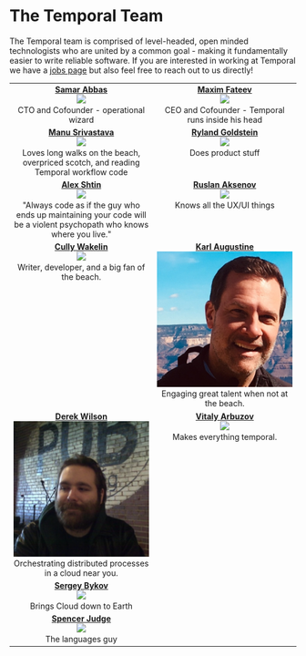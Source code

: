 # The Temporal Team

The Temporal team is comprised of level-headed, open minded technologists who are united by a common goal - making it fundamentally easier to write reliable software. If you are interested in working at Temporal we have a [jobs page](https://www.temporal.io/careers) but also feel free to reach out to us directly! 


<table width="100%">
  <tbody width="100%" display="table">
    <tr width="100%">
      <td align="center" valign="top">
        <b>
          <a href="https://github.com/samarabbas">
            Samar Abbas
          </a>
        </b>
        <br />
        <img src="https://raw.githubusercontent.com/temporalio/team/master/assets/samar.png" height="auto" width="100%">
        <br>
        CTO and Cofounder - operational wizard
      </td>
      <td width="50%" align="center" valign="top">
        <b>
          <a href="https://github.com/mfateev">
            Maxim Fateev
          </a>
        </b>
        <br />
        <img src="https://raw.githubusercontent.com/temporalio/team/master/assets/maxim.png" height="auto" width="100%">
        <br>
        CEO and Cofounder - Temporal runs inside his head
      </td>
    </tr>
    <tr height="auto">
      <td align="center" valign="top">
        <b>
          <a href="https://github.com/mastermanu">
            Manu Srivastava
          </a>
        </b>
        <br>
        <img src="https://raw.githubusercontent.com/temporalio/team/master/assets/manu.png" height="auto" width="100%">
        <br>
        Loves long walks on the beach,
        <br>
        overpriced scotch, and reading Temporal workflow code
      </td>
      <td align="center" valign="top">
        <b>
          <a href="https://github.com/rylandg">
            Ryland Goldstein
          </a>
        </b>
        <br>
        <img src="https://raw.githubusercontent.com/temporalio/team/master/assets/ryland.png" height="auto"
          width="100%">
        <br>
        Does product stuff
      </td>
    </tr>
    <tr>
      <td align="center" valign="top">
        <b>
          <a href="https://github.com/alexshtin">
            Alex Shtin
          </a>
        </b>
        <br>
        <img src="https://raw.githubusercontent.com/temporalio/team/master/assets/alex.png" height="auto" width="100%">
        <br>
        "Always code as if the guy who ends up maintaining your code will be a violent psychopath who knows
        where you live."
      </td>
      <td align="center" valign="top">
        <b>
          <a href="https://github.com/feedmeapples">
            Ruslan Aksenov
          </a>
        </b>
        <br>
        <img src="https://raw.githubusercontent.com/temporalio/team/master/assets/ruslan.png" height="auto"
          width="100%">
        <br>
        Knows all the UX/UI things
      </td>
    </tr>
    <tr>
      <td align="center" valign="top">
        <b>
          <a href="https://github.com/cullywakelin">
            Cully Wakelin
          </a>
        </b>
        <br>
        <img src="https://raw.githubusercontent.com/temporalio/team/master/assets/cully.png" height="auto" width="100%">
        <br>
        Writer, developer, and a big fan of the beach.
      </td>
      <td align="center" valign="top">
        <b>
          <a href="https://www.linkedin.com/in/karlaugustine/">
            Karl Augustine
          </a>
        </b>
        <br>
        <img src="https://raw.githubusercontent.com/temporalio/team/master/assets/karla.png" height="auto"
          width="100%">
        <br>
        Engaging great talent when not at the beach.
      </td>
    </tr>
    <tr>
      <td align="center" valign="top">
        <b>
          <a href="https://github.com/underrun">
            Derek Wilson
          </a>
        </b>
        <br>
        <img src="https://raw.githubusercontent.com/temporalio/team/master/assets/derek.png" height="auto" width="100%">
        <br>
        Orchestrating distributed processes in a cloud near you.
      </td>
	  <td align="center" valign="top">
        <b>
          <a href="https://github.com/vitarb">
			Vitaly Arbuzov
          </a>
        </b>
        <br>
        <img src="https://raw.githubusercontent.com/temporalio/team/master/assets/vitaly.png" height="auto" width="100%">
        <br>
		Makes everything temporal.
      </td>
    </tr>
    <tr>
      <td align="center" valign="top">
        <b>
          <a href="https://github.com/sergeybykov">
            Sergey Bykov
          </a>
        </b>
        <br>
        <img src="https://raw.githubusercontent.com/temporalio/team/master/assets/sergey.jpg" height="auto" width="100%">
        <br>
             Brings Cloud down to Earth
      </td>
      <td align="center" valign="top">
      </td>
    </tr>
    <tr>
      <td align="center" valign="top">
        <b>
          <a href="https://github.com/Sushisource">
            Spencer Judge
          </a>
        </b>
        <br>
        <img src="https://raw.githubusercontent.com/temporalio/team/master/assets/spencer.jpg" height="auto" width="100%">
        <br>
             The languages guy
      </td>
      <td align="center" valign="top">
      </td>
    </tr>
  </tbody>
</table>
